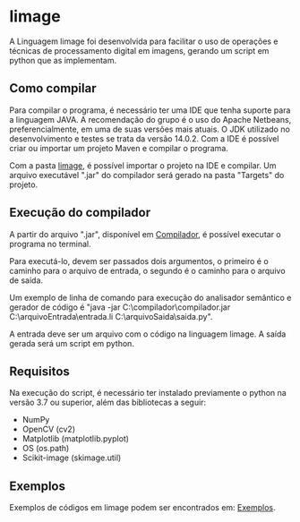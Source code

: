 # limage
A Linguagem limage foi desenvolvida para facilitar o uso de operações e técnicas de processamento digital em imagens, gerando um script em python que as implementam.


## Como compilar
Para compilar o programa, é necessário ter uma IDE que tenha suporte para a linguagem JAVA. A
recomendação do grupo é o uso do Apache Netbeans, preferencialmente, em uma de suas versões mais atuais.
O JDK utilizado no desenvolvimento e testes se trata da versão 14.0.2. Com a IDE é possível criar ou importar um projeto Maven e compilar o programa. 

Com a pasta [limage](limage/), é possível importar o projeto na IDE e compilar. Um arquivo executável ".jar" do compilador será gerado na pasta "Targets" do projeto.


## Execução do compilador
A partir do arquivo ".jar", disponível em [Compilador](limage/target/limage-1.0-SNAPSHOT-jar-with-dependencies.jar), é possível executar o programa no terminal.

Para executá-lo, devem ser passados dois argumentos, o primeiro é o caminho para o arquivo de entrada, o segundo é o caminho para o
arquivo de saída.

Um exemplo de linha de comando para execução do analisador semântico e gerador de código é "java -jar
C:\compilador\compilador.jar C:\arquivoEntrada\entrada.li C:\arquivoSaida\saida.py".

A entrada deve ser um arquivo com o código na linguagem limage. 
A saída gerada será um script em python.

## Requisitos

Na execução do script, é necessário ter instalado previamente o python na versão 3.7 ou superior, além das bibliotecas a seguir:
- NumPy 
- OpenCV (cv2)
- Matplotlib (matplotlib.pyplot)
- OS (os.path)
- Scikit-image (skimage.util)

## Exemplos
Exemplos de códigos em limage podem ser encontrados em: [Exemplos](https://github.com/lhsilva1999/limage/tree/main/Testes%20Linguagem%20limage/).
